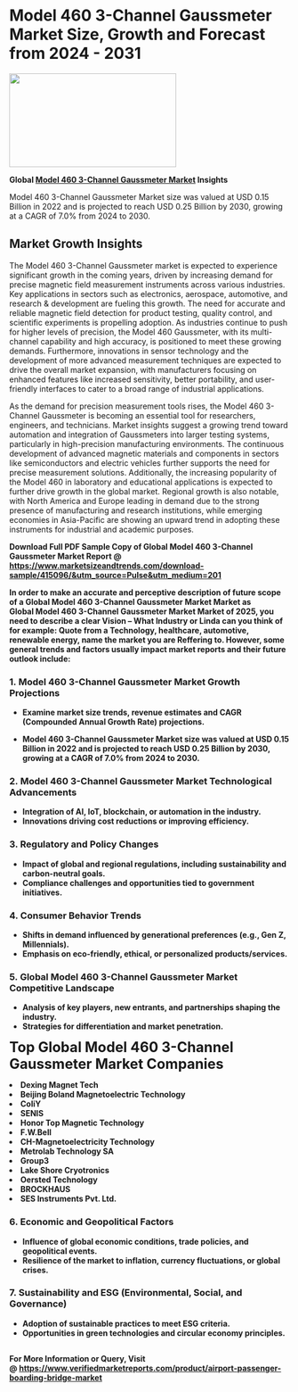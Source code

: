 <H1>Model 460 3-Channel Gaussmeter Market Size, Growth and Forecast from 2024 - 2031</H1><img class="aligncenter size-medium wp-image-584254" src="https://thirdeyenews.in/wp-content/uploads/2024/09/Global-Market-Research-300x168.jpeg" alt="" width="300" height="168" /><p><strong>Global&nbsp;<a href="https://www.marketsizeandtrends.com/download-sample/415096/&amp;utm_source=Pulse&amp;utm_medium=201">Model 460 3-Channel Gaussmeter Market</a> Insights</strong></p><p>Model 460 3-Channel Gaussmeter Market size was valued at USD 0.15 Billion in 2022 and is projected to reach USD 0.25 Billion by 2030, growing at a CAGR of 7.0% from 2024 to 2030.</p><p><h2>Market Growth Insights</h2> <p>The Model 460 3-Channel Gaussmeter market is expected to experience significant growth in the coming years, driven by increasing demand for precise magnetic field measurement instruments across various industries. Key applications in sectors such as electronics, aerospace, automotive, and research & development are fueling this growth. The need for accurate and reliable magnetic field detection for product testing, quality control, and scientific experiments is propelling adoption. As industries continue to push for higher levels of precision, the Model 460 Gaussmeter, with its multi-channel capability and high accuracy, is positioned to meet these growing demands. Furthermore, innovations in sensor technology and the development of more advanced measurement techniques are expected to drive the overall market expansion, with manufacturers focusing on enhanced features like increased sensitivity, better portability, and user-friendly interfaces to cater to a broad range of industrial applications.</p> <p><strong></strong></p> <p>As the demand for precision measurement tools rises, the Model 460 3-Channel Gaussmeter is becoming an essential tool for researchers, engineers, and technicians. Market insights suggest a growing trend toward automation and integration of Gaussmeters into larger testing systems, particularly in high-precision manufacturing environments. The continuous development of advanced magnetic materials and components in sectors like semiconductors and electric vehicles further supports the need for precise measurement solutions. Additionally, the increasing popularity of the Model 460 in laboratory and educational applications is expected to further drive growth in the global market. Regional growth is also notable, with North America and Europe leading in demand due to the strong presence of manufacturing and research institutions, while emerging economies in Asia-Pacific are showing an upward trend in adopting these instruments for industrial and academic purposes.</p> <p><strong></p><p><span class=""><strong>Download Full PDF Sample Copy of Global Model 460 3-Channel Gaussmeter Market Report</strong> @ <a href="https://www.marketsizeandtrends.com/download-sample/415096/&amp;utm_source=Pulse&amp;utm_medium=201" target="_blank">https://www.marketsizeandtrends.com/download-sample/415096/&amp;utm_source=Pulse&amp;utm_medium=201</a></span></p><p>In order to make an accurate and perceptive description of future scope of a Global&nbsp;Model 460 3-Channel Gaussmeter Market Market as Global&nbsp;Model 460 3-Channel Gaussmeter Market Market of 2025, you need to describe a clear Vision &ndash; What Industry or Linda can you think of for example: Quote from a Technology, healthcare, automotive, renewable energy, name the market you are Reffering to. However, some general trends and factors usually impact market reports and their future outlook include:</p><h3>1.&nbsp;<strong>Model 460 3-Channel Gaussmeter Market Growth Projections</strong></h3><ul><li>Examine market size trends, revenue estimates and CAGR (Compounded Annual Growth Rate) projections.</li><li><p>Model 460 3-Channel Gaussmeter Market size was valued at USD 0.15 Billion in 2022 and is projected to reach USD 0.25 Billion by 2030, growing at a CAGR of 7.0% from 2024 to 2030.</p></li></ul><h3>2.&nbsp;<strong>Model 460 3-Channel Gaussmeter Market Technological Advancements</strong></h3><ul><li>Integration of AI, IoT, blockchain, or automation in the industry.</li><li>Innovations driving cost reductions or improving efficiency.</li></ul><h3>3.&nbsp;<strong>Regulatory and Policy Changes</strong></h3><ul><li>Impact of global and regional regulations, including sustainability and carbon-neutral goals.</li><li>Compliance challenges and opportunities tied to government initiatives.</li></ul><h3>4.&nbsp;<strong>Consumer Behavior Trends</strong></h3><ul><li>Shifts in demand influenced by generational preferences (e.g., Gen Z, Millennials).</li><li>Emphasis on eco-friendly, ethical, or personalized products/services.</li></ul><h3>5.&nbsp;<strong>Global Model 460 3-Channel Gaussmeter Market Competitive Landscape</strong></h3><ul><li>Analysis of key players, new entrants, and partnerships shaping the industry.</li><li>Strategies for differentiation and market penetration.</li></ul><p data-pm-slice="1 1 []"><span style="color: inherit; font-family: inherit; font-size: 25px;">Top Global Model 460 3-Channel Gaussmeter Market Companies</span></p><div class="" data-test-id=""><p><li>Dexing Magnet Tech</li><li> Beijing Boland Magnetoelectric Technology</li><li> ColiY</li><li> SENIS</li><li> Honor Top Magnetic Technology</li><li> F.W.Bell</li><li> CH-Magnetoelectricity Technology</li><li> Metrolab Technology SA</li><li> Group3</li><li> Lake Shore Cryotronics</li><li> Oersted Technology</li><li> BROCKHAUS</li><li> SES Instruments Pvt. Ltd.</li></p></div><h3>6.&nbsp;<strong>Economic and Geopolitical Factors</strong></h3><ul><li>Influence of global economic conditions, trade policies, and geopolitical events.</li><li>Resilience of the market to inflation, currency fluctuations, or global crises.</li></ul><h3>7.&nbsp;<strong>Sustainability and ESG (Environmental, Social, and Governance)</strong></h3><ul><li>Adoption of sustainable practices to meet ESG criteria.</li><li>Opportunities in green technologies and circular economy principles.</li></ul><h2><strong style="font-size: 14px;">For More Information or Query, Visit @&nbsp;</strong><a style="background-color: #ffffff; font-size: 14px;" href="https://www.marketsizeandtrends.com/report/model-460-3-channel-gaussmeter-market/" target="_blank">https://www.verifiedmarketreports.com/product/airport-passenger-boarding-bridge-market</a></h2>
